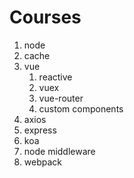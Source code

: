# Courses
1. node
2. cache
3. vue
    1. reactive
    2. vuex
    3. vue-router
    4. custom components
4. axios
5. express
6. koa
7. node middleware
8. webpack